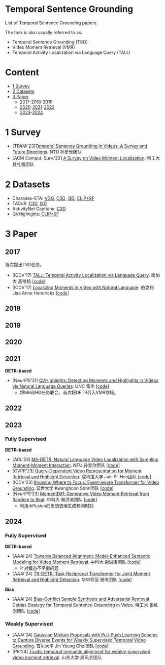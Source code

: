# Temporal Sentence Grounding

List of Temporal Sentence Grounding papers.

The task is also usually referred to as:
- Temporal Sentence Grounding (TSG)
- Video Moment Retrieval (VMR)
- Temporal Activity Localization via Language Query (TALL)

# Content
- [1 Survey](#1-Survey)
- [2 Datasets](#2-Datasets)
- [3 Paper](#3-Paper)
    - [2017](#2017)-[2018](#2018)-[2019](#2019)
    - [2020](#2020)-[2021](#2021)-[2022](#2022)
    - [2023](#2023)-[2024](#2024)

# 1 Survey
- [TPAMI'23][Temporal Sentence Grounding in Videos: A Survey and Future Directions](https://ieeexplore.ieee.org/abstract/document/10075491). NTU 孙爱欣团队 
- [ACM Comput. Surv.'23] [A Survey on Video Moment Localization](https://dl.acm.org/doi/abs/10.1145/3556537). 哈工大 聂礼强团队

# 2 Datasets
- Charades-STA: [VGG](https://github.com/TencentARC/UMT), [C3D](https://rochester.app.box.com/s/swu6rlqcdlebvwml8dyescmi7ra0owc5), [I3D](https://app.box.com/s/h0sxa5klco6qve5ahnz50ly2nksmuedw/folder/138545516584), [CLIP+SF](https://mailustceducn-my.sharepoint.com/personal/liuzhihang_mail_ustc_edu_cn/_layouts/15/onedrive.aspx?id=%2Fpersonal%2Fliuzhihang%5Fmail%5Fustc%5Fedu%5Fcn%2FDocuments%2FOpenSource%2FMESM%2Fdata&ga=1)
- TACoS: [C3D](https://app.box.com/s/h0sxa5klco6qve5ahnz50ly2nksmuedw/folder/138544435150), [I3D](https://rochester.app.box.com/s/swu6rlqcdlebvwml8dyescmi7ra0owc5)
- ActivityNet Captions: [C3D](http://activity-net.org/challenges/2016/download.html)
- QVHighlights: [CLIP+SF](https://github.com/jayleicn/moment_detr)

# 3 Paper
## 2017
首次提出TSG任务。
- [ICCV'17] [TALL: Temporal Activity Localization via Language Query](https://openaccess.thecvf.com/content_iccv_2017/html/Gao_TALL_Temporal_Activity_ICCV_2017_paper.html). 南加大 高继扬 [[code](https://github.com/jiyanggao/TALL)]
- [ICCV'17] [Localizing Moments in Video with Natural Language](https://openaccess.thecvf.com/content_iccv_2017/html/Hendricks_Localizing_Moments_in_ICCV_2017_paper.html). 伯克利 Lisa Anne Hendricks [[code](https://github.com/LisaAnne/LocalizingMoments)]
## 2018
## 2019
## 2020 
## 2021
**DETR-based**
- [NeurIPS'21] [QVHighlights: Detecting Moments and Highlights in Videos via Natural Language Queries](https://proceedings.neurips.cc/paper/2021/hash/62e0973455fd26eb03e91d5741a4a3bb-Abstract.html). UNC 雷杰 [[code](https://github.com/jayleicn/moment_detr)]
    - 将MR和HD任务联合，首次将DETR引入VMR领域。

## 2022
## 2023
### Fully Supervised
**DETR-based**
- [ACL'23] [MS-DETR: Natural Language Video Localization with Sampling Moment-Moment Interaction](https://aclanthology.org/2023.acl-long.77/). NTU 孙爱欣团队 [[code](https://github.com/K-Nick/MS-DETR)]
- [CVPR'23] [Query-Dependent Video Representation for Moment Retrieval and Highlight Detection](https://openaccess.thecvf.com/content/CVPR2023/html/Moon_Query-Dependent_Video_Representation_for_Moment_Retrieval_and_Highlight_Detection_CVPR_2023_paper.html). 成均馆大学 Jae-Pil Heo团队 [[code](https://github.com/wjun0830/QD-DETR)]
- [ICCV'23] [Knowing Where to Focus: Event-aware Transformer for Video Grounding](https://openaccess.thecvf.com/content/ICCV2023/html/Jang_Knowing_Where_to_Focus_Event-aware_Transformer_for_Video_Grounding_ICCV_2023_paper.html). 延世大学 Kwanghoon Sohn团队 [[code](https://github.com/jinhyunj/EaTR)]
- [NeurIPS'23] [MomentDiff: Generative Video Moment Retrieval from Random to Real](https://proceedings.neurips.cc/paper_files/paper/2023/hash/d01bda31bbcd780774ff15b534e03c40-Abstract-Conference.html). 中科大 谢洪涛团队 [[code](https://github.com/IMCCretrieval/MomentDiff)]
    - 利用diffusion的思想去噪生成预测时刻

## 2024
### Fully Supervised
**DETR-based**
- [AAAI'24] [Towards Balanced Alignment: Modal-Enhanced Semantic Modeling for Video Moment Retrieval](https://arxiv.org/abs/2312.12155). 中科大 谢洪涛团队 [[code](https://github.com/lntzm/MESM)]
    - 针对模态不平衡问题
- [AAAI'24] [TR-DETR: Task-Reciprocal Transformer for Joint Moment Retrieval and Highlight Detection](https://ojs.aaai.org/index.php/AAAI/article/view/28304). 华中师范 谢伟团队 [[code](https://github.com/mingyao1120/TR-DETR)]

**Bias**
- [AAAI'24] [Bias-Conflict Sample Synthesis and Adversarial Removal Debias Strategy for Temporal Sentence Grounding in Video](https://ojs.aaai.org/index.php/AAAI/article/view/28252). 哈工大 张维刚团队 [[code](https://github.com/qzhb/BSSARD)]

### Weakly Supervised
- [AAAI'24] [Gaussian Mixture Proposals with Pull-Push Learning Scheme to Capture Diverse Events for Weakly Supervised Temporal Video Grounding](https://ojs.aaai.org/index.php/AAAI/article/view/28059). 首尔大学 Jin Young Choi团队 [[code](https://github.com/sunoh-kim/pps)]
- [PR'24] [Triadic temporal-semantic alignment for weakly-supervised video moment retrieval](https://www.sciencedirect.com/science/article/pii/S0031320324005703). 山东大学 周风余团队
